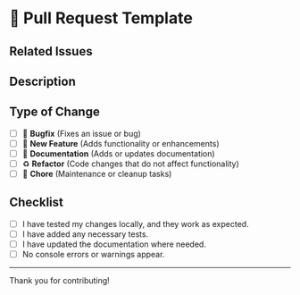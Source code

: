 # 🚀 Pull Request Template

## Related Issues

<!--
Reference related issues or link to relevant resources:
`Example: Closes #123` (automatically closes Issue #123 when merged)
 -->

## Description

<!-- Briefly describe the changes in this PR (Pull Request). -->

## Type of Change

- [ ] 🐞 **Bugfix** (Fixes an issue or bug)
- [ ] 🚀 **New Feature** (Adds functionality or enhancements)
- [ ] 📝 **Documentation** (Adds or updates documentation)
- [ ] ♻️ **Refactor** (Code changes that do not affect functionality)
- [ ] 🧹 **Chore** (Maintenance or cleanup tasks)

## Checklist

- [ ] I have tested my changes locally, and they work as expected.
- [ ] I have added any necessary tests.
- [ ] I have updated the documentation where needed.
- [ ] No console errors or warnings appear.

---

Thank you for contributing!
